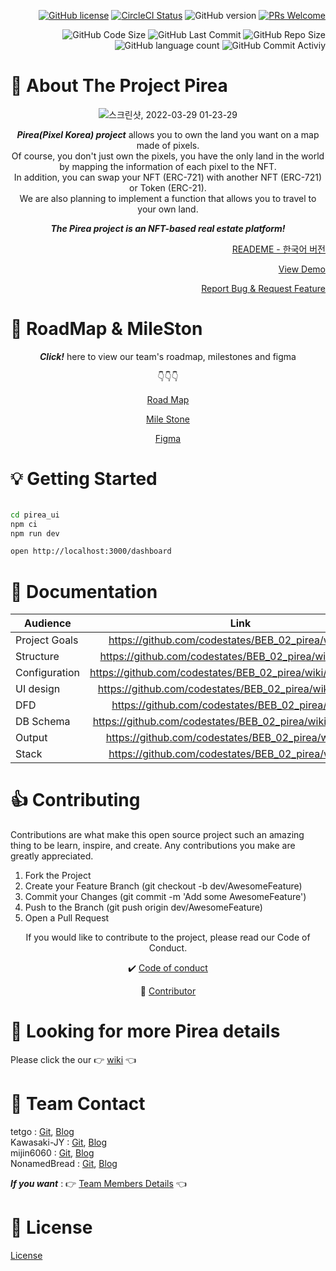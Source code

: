<div align="right">
  
[![GitHub license](https://img.shields.io/badge/license-MIT-blue.svg)](https://github.com/codestates/BEB_02_pirea/blob/main/LICENSE) [![CircleCI Status](https://circleci.com/gh/codestates/BEB_02_pirea.svg?style=shield&circle-token=d959a6dd5a01fb71788b38d2d799df221a59bd5c)](https://github.com/codestates/BEB_02_pirea) 
![GitHub version](https://img.shields.io/badge/version-0.0.1-critical.svg)
[![PRs Welcome](https://img.shields.io/badge/PRs-welcome-brightgreen.svg?style=flat-square)](https://makeapullrequest.com)
  <div></div>
  
![GitHub Code Size](https://img.shields.io/github/languages/code-size/codestates/BEB_02_pirea)
![GitHub Last Commit](https://img.shields.io/github/last-commit/codestates/BEB_02_pirea)
![GitHub Repo Size](https://img.shields.io/github/repo-size/codestates/BEB_02_pirea)
![GitHub language count](https://img.shields.io/github/languages/count/codestates/BEB_02_pirea)
![GitHub Commit Activiy](https://img.shields.io/github/commit-activity/y/codestates/BEB_02_pirea )


</div>

# :rocket: About The Project Pirea

<div align="center">

![스크린샷, 2022-03-29 01-23-29](https://user-images.githubusercontent.com/93482597/160443583-30f045a6-dc84-4ae4-a038-927c7a9c2c2b.png)

 
***Pirea(Pixel Korea) project*** allows you to own the land you want on a map made of pixels.                 
Of course, you don't just own the pixels, you have the only land in the world by mapping the information of each pixel to the NFT.            
In addition, you can swap your NFT (ERC-721) with another NFT (ERC-721) or Token (ERC-21).                    
We are also planning to implement a function that allows you to travel to your own land.                    
  
<div></div>
    
***The Pirea project is an NFT-based real estate platform!***
  
  <div align="right">

  [READEME - 한국어 버전](https://github.com/codestates/BEB_02_pirea/blob/main/README_KO.md) <div></div>
    
  [View Demo](https://github.com/codestates/BEB_02_pirea/wiki/Output) <div></div>
    
  [Report Bug & Request Feature](https://github.com/codestates/BEB_02_pirea/issues) <div></div>
    
  </div>
</div>

# :wrench: RoadMap & MileSton

<div align="center">
  
  ***Click!*** here to view our team's roadmap, milestones and figma <div></div>
  :point_down::point_down::point_down:
  
  [Road Map](https://github.com/codestates/BEB_02_pirea/wiki/Roadmap) <div></div>
  
  [Mile Stone](https://www.notion.so/4add8d561e05403bbaa1f8d2b4e922f2?v=7127d824c7d84cf0b0507b3a23392e28) <div></div>
  
  [Figma](https://www.figma.com/file/1PocJDvNJANyKxL8cMzof4/LAND-NFT?node-id=0%3A1) <div></div>
  
</div>

# :bulb: Getting Started



```bash

cd pirea_ui
npm ci
npm run dev

open http://localhost:3000/dashboard

```
# :page_facing_up: Documentation

|Audience|Link|
|---|:---:|
|Project Goals|https://github.com/codestates/BEB_02_pirea/wiki/Goals|
|Structure|https://github.com/codestates/BEB_02_pirea/wiki/Structure|
|Configuration|https://github.com/codestates/BEB_02_pirea/wiki/Configuration|
|UI design|https://github.com/codestates/BEB_02_pirea/wiki/UI-design|
|DFD|https://github.com/codestates/BEB_02_pirea/wiki/DFD|
|DB Schema|https://github.com/codestates/BEB_02_pirea/wiki/DB-Schema|
|Output|https://github.com/codestates/BEB_02_pirea/wiki/Output|
|Stack|https://github.com/codestates/BEB_02_pirea/wiki/Stack|

# :thumbsup: Contributing
Contributions are what make this open source project such an amazing thing to be learn, inspire, and create. Any contributions you make are greatly appreciated.

1. Fork the Project
2. Create your Feature Branch (git checkout -b dev/AwesomeFeature)
3. Commit your Changes (git commit -m 'Add some AwesomeFeature')
4. Push to the Branch (git push origin dev/AwesomeFeature)
5. Open a Pull Request

<div align="center">
  
  If you would like to contribute to the project, please read our Code of Conduct. <div></div>
  
  
  
:heavy_check_mark: [Code of conduct](https://github.com/codestates/BEB_02_pirea/blob/main/CodeOfConduct.md
) <div></div>
  
:star2: [Contributor](https://github.com/codestates/BEB_02_pirea/blob/main/%20Contributor.md) <div></div>

</div>
  
# :mag_right: Looking for more Pirea details 
Please click the our :point_right: [wiki](https://github.com/codestates/BEB_02_pirea/wiki) :point_left:
  
  
# :busts_in_silhouette: Team Contact

  <div></div>
  
  tetgo :  [Git](https://github.com/tetgo), [Blog]()                                      
  Kawasaki-JY : [Git](https://github.com/Kawasaki-JY), [Blog]()                                        
  mijin6060 : [Git](https://github.com/mijin6060), [Blog]()                                           
  NonamedBread : [Git](https://github.com/NonamedBread), [Blog](https://velog.io/@rbghks2102)                                            
  
  <div></div>
  
  ***If you want*** : :point_right: [Team Members Details](https://github.com/codestates/BEB_02_pirea/wiki/Members) :point_left:
  
# :key: License

[License](https://github.com/codestates/BEB_02_pirea/blob/main/LICENSE)
